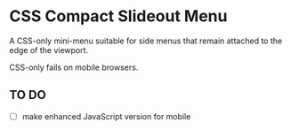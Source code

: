 # CSS Compact Slideout Menu

A CSS-only mini-menu suitable for side menus that remain attached to the edge of the viewport.

CSS-only fails on mobile browsers.

## TO DO

- [ ] make enhanced JavaScript version for mobile
